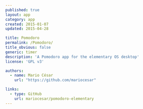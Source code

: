 ```yaml
---
published: true
layout: app
category: app
created: 2015-01-07
updated: 2015-04-28

title: Pomodoro
permalink: /Pomodoro/
title_obvious: false
generic: timer
description: 'A Pomodoro app for the elementary OS desktop'
license: 'GPL v3'

authors:
  - name: Mario César
    url: "https://github.com/mariocesar"

links:
  - type: GitHub
    url: mariocesar/pomodoro-elementary
---
```

